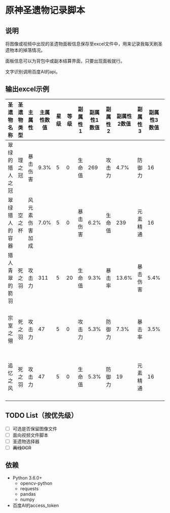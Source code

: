 # 原神圣遗物记录脚本

## 说明

将图像或视频中出现的圣遗物面板信息保存至excel文件中，用来记录我每天刷圣遗物本的掉落情况。

面板信息可以为背包中或副本结算界面，只要出现面板就行。

文字识别调用百度AI的api。

## 输出excel示例

| 圣遗物名称     | 圣遗物类型 | 主属性         | 主属性数值 | 星级 | 等级 | 副属性1  | 副属性1数值 | 副属性2 | 副属性2数值 | 副属性3  | 副属性3数值 | 副属性4      | 副属性4数值 | 所属套装     | 创建时间   |
| -------------- | ---------- | -------------- | ---------- | ---- | ---- | -------- | ----------- | ------- | ----------- | -------- | ----------- | ------------ | ----------- | ------------ | ---------- |
| 翠绿的猎人之冠 | 理之冠     | 暴击伤害       | 9.3%       | 5    | 0    | 生命值   | 269         | 攻击力  | 4.7%        | 防御力   | 16          |              |             | 翠绿之影     | 2021/01/10 |
| 翠绿猎人的容器 | 空之杯     | 风元素伤害加成 | 7.0%       | 5    | 0    | 暴击伤害 | 6.2%        | 生命值  | 239         | 元素精通 | 16          |              |             | 翠绿之影     | 2021/01/10 |
| 猎人青翠的箭羽 | 死之羽     | 攻击力         | 311        | 5    | 20   | 生命值   | 9.3%        | 暴击率  | 13.6%       | 暴击伤害 | 5.4%        | 生命值       | 269         | 翠绿之影     | 2021/01/10 |
| 宗室之翎       | 死之羽     | 攻击力         | 47         | 5    | 0    | 攻击力   | 5.3%        | 防御力  | 7.3%        | 暴击率   | 3.5%        | 生命值       | 299         | 昔日宗室之仪 | 2021/01/10 |
| 追忆之风       | 死之羽     | 攻击力         | 47         | 5    | 0    | 生命值   | 5.3%        | 防御力  | 19          | 元素精通 | 16          | 元素充能效率 | 6.5%        | 沉沦之心     | 2021/01/10 |

## TODO List（按优先级）

- [ ] 可选是否保留图像文件
- [ ] 面向视频文件脚本
- [ ] 圣遗物选择器
- [ ] ~~离线OCR~~ 

## 依赖

* Python 3.6.0+
  * opencv-python
  * requests
  * pandas
  * numpy
* 百度AI的access_token



